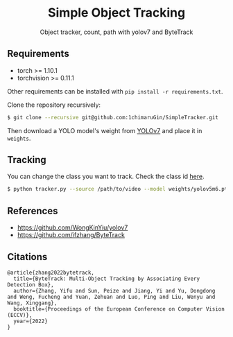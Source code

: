 # <div align="center">Simple Object Tracking</div>

<div align="center">
<p>Object tracker, count, path with yolov7 and ByteTrack</p>
<p>
<!-- <img src="images/car.gif" width="270"/> <img src="images/race.gif" width="270"/>  -->
</p>
</div>

## Requirements

* torch >= 1.10.1
* torchvision >= 0.11.1

Other requirements can be installed with `pip install -r requirements.txt`.

Clone the repository recursively:

```bash
$ git clone --recursive git@github.com:1chimaruGin/SimpleTracker.git
```

Then download a YOLO model's weight from [YOLOv7](https://github.com/WongKinYiu/yolov7) and place it in `weights`.

## Tracking

You can change the class you want to track.
Check the class id [here](https://tech.amikelive.com/node-718/what-object-categories-labels-are-in-coco-dataset/).
```bash
$ python tracker.py --source /path/to/video --model weights/yolov5m6.pt --classes 0
```

## References

* https://github.com/WongKinYiu/yolov7
* https://github.com/ifzhang/ByteTrack
## Citations

``` 
@article{zhang2022bytetrack,
  title={ByteTrack: Multi-Object Tracking by Associating Every Detection Box},
  author={Zhang, Yifu and Sun, Peize and Jiang, Yi and Yu, Dongdong and Weng, Fucheng and Yuan, Zehuan and Luo, Ping and Liu, Wenyu and Wang, Xinggang},
  booktitle={Proceedings of the European Conference on Computer Vision (ECCV)},
  year={2022}
}
```